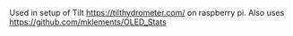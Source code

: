 Used in setup of Tilt https://tilthydrometer.com/ on raspberry pi.
Also uses https://github.com/mklements/OLED_Stats
